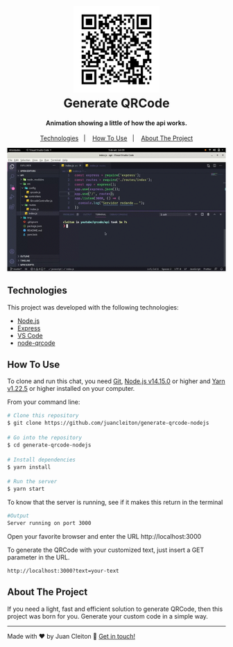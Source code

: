 <h1 align="center">
    <img alt="Icone de QRCode" src="./icon.svg" width="200" />
    <br>
    Generate QRCode
</h1>

<h4 align="center">
Animation showing a little of how the api works.
</h4>

<p align="center">
  <a href="#technologies">Technologies</a>&nbsp;&nbsp;&nbsp;|&nbsp;&nbsp;&nbsp;
  <a href="#how-to-use">How To Use</a>&nbsp;&nbsp;&nbsp;|&nbsp;&nbsp;&nbsp;
  <a href="#about-the-project">About The Project</a>
</p>

<p align="center">
  <img alt="Sample generate qrcode" src="./sample.gif" />
</p>

## Technologies

This project was developed with the following technologies:

-  [Node.js][nodejs]
-  [Express](https://expressjs.com/)
-  [VS Code][vc]
-  [node-qrcode](https://www.npmjs.com/package/qrcode)

## How To Use

To clone and run this chat, you need [Git](https://git-scm.com/), [Node.js v14.15.0][nodejs] or higher and [Yarn v1.22.5][yarn] or higher installed on your computer.

From your command line:

```bash
# Clone this repository
$ git clone https://github.com/juancleiton/generate-qrcode-nodejs

# Go into the repository
$ cd generate-qrcode-nodejs

# Install dependencies
$ yarn install

# Run the server
$ yarn start
```

To know that the server is running, see if it makes this return in the terminal
```bash
#Output
Server running on port 3000
```
Open your favorite browser and enter the URL http://localhost:3000

To generate the QRCode with your customized text, just insert a GET parameter in the URL.
```
http://localhost:3000?text=your-text
```
## About The Project

If you need a light, fast and efficient solution to generate QRCode, then this project was born for you. Generate your custom code in a simple way.

---

Made with ♥ by Juan Cleiton :wave: [Get in touch!](https://www.linkedin.com/in/juancleiton30/)

[nodejs]: https://nodejs.org/
[yarn]: https://yarnpkg.com/
[vc]: https://code.visualstudio.com/